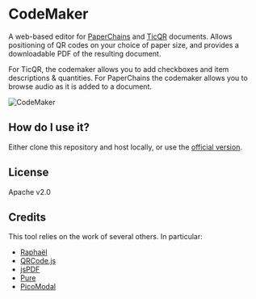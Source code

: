 CodeMaker
=========

A web-based editor for [PaperChains](https://github.com/EnteriseToolkit/paperchains) and [TicQR](https://github.com/EnteriseToolkit/ticqr) documents. Allows positioning of QR codes on your choice of paper size, and provides a downloadable PDF of the resulting document.

For TicQR, the codemaker allows you to add checkboxes and item descriptions & quantities. For PaperChains the codemaker allows you to browse audio as it is added to a document.

![CodeMaker](http://www.enterise.info/codemaker/github.png)


How do I use it?
----------------
Either clone this repository and host locally, or use the [official version](https://www.enterise.info/codemaker/).


License
-------
Apache v2.0


Credits
-------
This tool relies on the work of several others. In particular:
- [Raphaël](https://github.com/DmitryBaranovskiy/raphael)
- [QRCode.js](https://github.com/davidshimjs/qrcodejs)
- [jsPDF](https://github.com/MrRio/jsPDF)
- [Pure](https://github.com/yui/pure)
- [PicoModal](https://github.com/Nycto/PicoModal)
